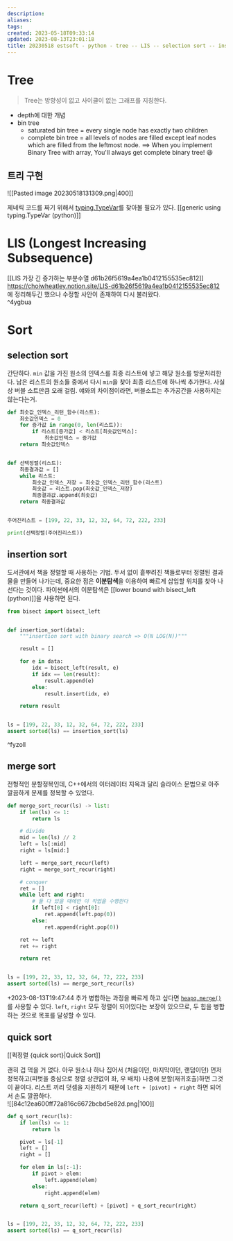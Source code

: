```yaml
---
description:
aliases: 
tags: 
created: 2023-05-18T09:33:14
updated: 2023-08-13T23:01:18
title: 20230518 estsoft - python - tree -- LIS -- selection sort -- insertion sort -- merge sort -- quick sort
---
```


# Tree

> Tree는 방향성이 없고 사이클이 없는 그래프를 지칭한다.

- depth에 대한 개념
- bin tree
	- saturated bin tree = every single node has exactly two children
	- complete bin tree = all levels of nodes are filled except leaf nodes which are filled from the leftmost node. ==> When you implement Binary Tree with array, You'll always get complete binary tree! 😆 

## 트리 구현

![[Pasted image 20230518131309.png|400]]

제네릭 코드를 짜기 위해서 [typing.TypeVar](https://docs.python.org/3/library/typing.html#typing.TypeVar)를 찾아볼 필요가 있다. [[generic using typing.TypeVar (python)]]

# LIS (Longest Increasing Subsequence)

[[LIS 가장 긴 증가하는 부분수열 d61b26f5619a4ea1b0412155535ec812]]  
<https://choiwheatley.notion.site/LIS-d61b26f5619a4ea1b0412155535ec812> 에 정리해두긴 했으나 수정할 사안이 존재하여 다시 불러왔다.  
^4ygbua

# Sort

## selection sort

간단하다. `min` 값을 가진 원소의 인덱스를 최종 리스트에 넣고 해당 원소를 방문처리한다. 남은 리스트의 원소들 중에서 다시 `min`을 찾아 최종 리스트에 하나씩 추가한다. 사실상 버블 소트만큼 오래 걸림. 얘와의 차이점이라면, 버블소트는 추가공간을 사용하지는 않는다는거.

```python
def 최솟값_인덱스_리턴_함수(리스트):
    최솟값인덱스 = 0
    for 증가값 in range(0, len(리스트)):
        if 리스트[증가값] < 리스트[최솟값인덱스]:
            최솟값인덱스 = 증가값
    return 최솟값인덱스


def 선택정렬(리스트):
    최종결과값 = []
    while 리스트:
        최솟값_인덱스_저장 = 최솟값_인덱스_리턴_함수(리스트)
        최솟값 = 리스트.pop(최솟값_인덱스_저장)
        최종결과값.append(최솟값)
    return 최종결과값


주어진리스트 = [199, 22, 33, 12, 32, 64, 72, 222, 233]

print(선택정렬(주어진리스트))
```

## insertion sort

도서관에서 책을 정렬할 때 사용하는 기법. 두서 없이 흩뿌려진 책들로부터 정렬된 결과물을 만들어 나가는데, 중요한 점은 **이분탐색**을 이용하여 빠르게 삽입할 위치를 찾아 나선다는 것이다. 파이썬에서의 이분탐색은 [[lower bound with bisect_left (python)]]을 사용하면 된다.

```python
from bisect import bisect_left


def insertion_sort(data):
    """insertion sort with binary search => O(N LOG(N))"""

    result = []

    for e in data:
        idx = bisect_left(result, e)
        if idx == len(result):
            result.append(e)
        else:
            result.insert(idx, e)

    return result


ls = [199, 22, 33, 12, 32, 64, 72, 222, 233]
assert sorted(ls) == insertion_sort(ls)
```

^fyzoll

## merge sort

전형적인 분할정복인데, C++에서의 이터레이터 지옥과 달리 슬라이스 문법으로 아주 깔끔하게 문제를 정복할 수 있었다.

```python
def merge_sort_recur(ls) -> list:
    if len(ls) <= 1:
        return ls

    # divide
    mid = len(ls) // 2
    left = ls[:mid]
    right = ls[mid:]

    left = merge_sort_recur(left)
    right = merge_sort_recur(right)

    # conquer
    ret = []
    while left and right:
        # 둘 다 있을 때에만 이 작업을 수행한다
        if left[0] < right[0]:
            ret.append(left.pop(0))
        else:
            ret.append(right.pop(0))

    ret += left
    ret += right

    return ret


ls = [199, 22, 33, 12, 32, 64, 72, 222, 233]
assert sorted(ls) == merge_sort_recur(ls)

```

+2023-08-13T19:47:44 추가 병합하는 과정을 빠르게 하고 싶다면 [`heapq.merge()`](https://docs.python.org/3/library/heapq.html#heapq.merge) 를 사용할 수 있다. `left`, `right` 모두 정렬이 되어있다는 보장이 있으므로, 두 힙을 병합하는 것으로 목표를 달성할 수 있다.

## quick sort

[[퀵정렬 {quick sort}|Quick Sort]]

괜히 겁 먹을 거 없다. 아무 원소나 하나 집어서 (처음이던, 마지막이던, 랜덤이던) 먼저 정복하고(피벗을 중심으로 정렬 상관없이 좌, 우 배치) 나중에 분할(재귀호출)하면 그것이 끝이다. 리스트 끼리 덧셈을 지원하기 때문에 `left + [pivot] + right` 하면 되어서 손도 깔끔하다.  
![[84c12ea600ff72a816c6672bcbd5e82d.png|100]]

```python
def q_sort_recur(ls):
    if len(ls) <= 1:
        return ls

    pivot = ls[-1]
    left = []
    right = []

    for elem in ls[:-1]:
        if pivot > elem:
            left.append(elem)
        else:
            right.append(elem)

    return q_sort_recur(left) + [pivot] + q_sort_recur(right)


ls = [199, 22, 33, 12, 32, 64, 72, 222, 233]
assert sorted(ls) == q_sort_recur(ls)

```
